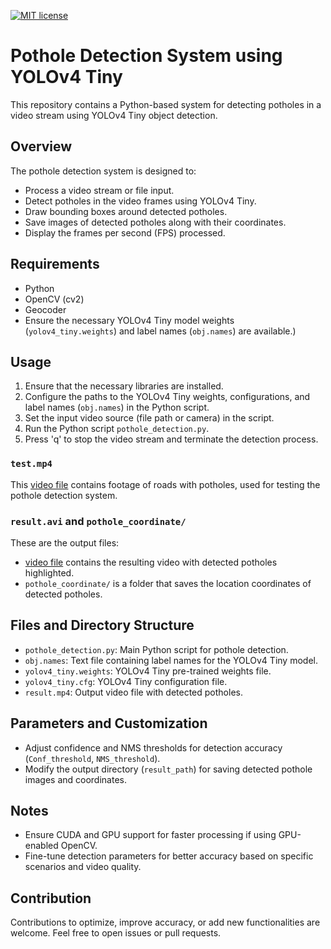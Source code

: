 [![MIT license](https://img.shields.io/badge/License-MIT-blue.svg)](https://lbesson.mit-license.org/)
# Pothole Detection System using YOLOv4 Tiny

This repository contains a Python-based system for detecting potholes in a video stream using YOLOv4 Tiny object detection.

## Overview

The pothole detection system is designed to:

- Process a video stream or file input.
- Detect potholes in the video frames using YOLOv4 Tiny.
- Draw bounding boxes around detected potholes.
- Save images of detected potholes along with their coordinates.
- Display the frames per second (FPS) processed.

## Requirements

- Python
- OpenCV (cv2)
- Geocoder
- Ensure the necessary YOLOv4 Tiny model weights (`yolov4_tiny.weights`) and label names (`obj.names`) are available.)

## Usage

1. Ensure that the necessary libraries are installed.
2. Configure the paths to the YOLOv4 Tiny weights, configurations, and label names (`obj.names`) in the Python script.
3. Set the input video source (file path or camera) in the script.
4. Run the Python script `pothole_detection.py`.
5. Press 'q' to stop the video stream and terminate the detection process.

### `test.mp4`

This [video file](https://github.com/akshxyjagtap/Pothole-Detection-System-using-YOLO-Tiny-v4/blob/6b62af71427b198d772750a8daf432ebde423bb5/test.mp4) contains footage of roads with potholes, used for testing the pothole detection system.



### `result.avi` and `pothole_coordinate/`

These are the output files:

- [video file](https://github.com/akshxyjagtap/Pothole-Detection-System-using-YOLO-Tiny-v4/blob/6b62af71427b198d772750a8daf432ebde423bb5/result.avi) contains the resulting video with detected potholes highlighted.
- `pothole_coordinate/` is a folder that saves the location coordinates of detected potholes.

## Files and Directory Structure

- `pothole_detection.py`: Main Python script for pothole detection.
- `obj.names`: Text file containing label names for the YOLOv4 Tiny model.
- `yolov4_tiny.weights`: YOLOv4 Tiny pre-trained weights file.
- `yolov4_tiny.cfg`: YOLOv4 Tiny configuration file.
- `result.mp4`: Output video file with detected potholes.

## Parameters and Customization

- Adjust confidence and NMS thresholds for detection accuracy (`Conf_threshold`, `NMS_threshold`).
- Modify the output directory (`result_path`) for saving detected pothole images and coordinates.




## Notes

- Ensure CUDA and GPU support for faster processing if using GPU-enabled OpenCV.
- Fine-tune detection parameters for better accuracy based on specific scenarios and video quality.

## Contribution

Contributions to optimize, improve accuracy, or add new functionalities are welcome. Feel free to open issues or pull requests.


